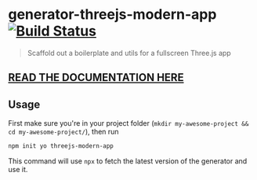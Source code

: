 # generator-threejs-modern-app [![Build Status][travis-image]][travis-url]
> Scaffold out a boilerplate and utils for a fullscreen Three.js app

## [READ THE DOCUMENTATION HERE](https://github.com/marcofugaro/threejs-modern-app)

## Usage

First make sure you're in your project folder (`mkdir my-awesome-project && cd my-awesome-project/`), then run

```bash
npm init yo threejs-modern-app
```

This command will use `npx` to fetch the latest version of the generator and use it.

[travis-image]: https://travis-ci.org/marcofugaro/generator-threejs-modern-app.svg?branch=master
[travis-url]: https://travis-ci.org/marcofugaro/generator-threejs-modern-app
